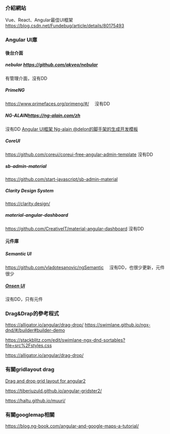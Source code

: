 ### 介紹網站
Vue、React、Angular最佳UI框架  <https://blog.csdn.net/Fundebug/article/details/80175493>

### Angular UI庫

#### 後台介面

##### nebular <https://github.com/akveo/nebular>
有管理介面，沒有DD

##### PrimeNG 
<https://www.primefaces.org/primeng/#/>　
沒有DD

##### NG-ALAIN<https://ng-alain.com/zh>
沒有DD
[Angular UI框架 Ng-alain @delon的脚手架的生成开发模板](https://cloud.tencent.com/developer/article/1093802)

##### CoreUI
https://github.com/coreui/coreui-free-angular-admin-template
沒有DD

##### sb-admin-material
<https://github.com/start-javascript/sb-admin-material>


##### Clarity Design System
<https://clarity.design/>



##### material-angular-dashboard
https://github.com/CreativeIT/material-angular-dashboard
沒有DD

#### 元件庫

##### Semantic UI　
<https://github.com/vladotesanovic/ngSemantic>　
沒有DD，也很少更新，元件很少

#####  [Onsen UI](https://onsen.io/v2/guide/#what-is-onsen-ui)
沒有DD，只有元件



### Drag&Drap的參考程式
https://alligator.io/angular/drag-drop/
<https://swimlane.github.io/ngx-dnd/#/builder#builder-demo>

<https://stackblitz.com/edit/swimlane-ngx-dnd-sortables?file=src%2Fstyles.css>



<https://alligator.io/angular/drag-drop/>

### 有關gridlayout drag
[Drag and drop grid layout for angular2](https://stackoverflow.com/questions/39558995/drag-and-drop-grid-layout-for-angular2)

https://tiberiuzuld.github.io/angular-gridster2/

https://haltu.github.io/muuri/

### 有關googlemap相關
https://blog.ng-book.com/angular-and-google-maps-a-tutorial/


